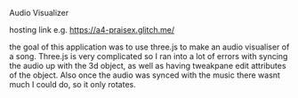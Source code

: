 Audio Visualizer

hosting link e.g. https://a4-praisex.glitch.me/


the goal of this application was to use three.js to make an audio visualiser of a song. Three.js is very complicated so I ran into a lot of errors with syncing the audio up with the 3d object, as well as having tweakpane edit attributes of the object. Also once the audio was synced with the music there wasnt much I could do, so it only rotates.
